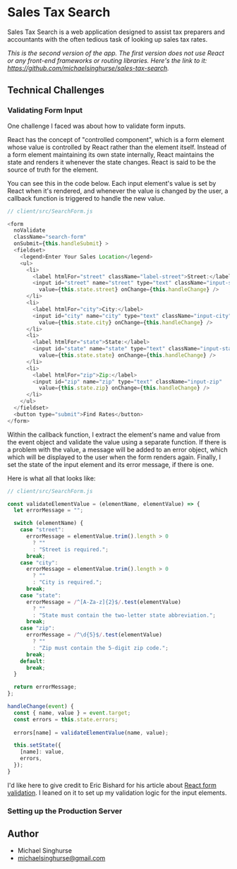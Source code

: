 # Sales Tax Search

Sales Tax Search is a web application designed to assist tax preparers and
accountants with the often tedious task of looking up sales tax rates.

*This is the second version of the app. The first version does not use React or
any front-end frameworks or routing libraries. Here's the link to it: 
https://github.com/michaelsinghurse/sales-tax-search.*

## Technical Challenges
### Validating Form Input
One challenge I faced was about how to validate form inputs. 

React has the concept of "controlled component", which is a form element
whose value is controlled by React rather than the element itself. Instead of
a form element maintaining its own state internally, React maintains the state 
and renders it whenever the state changes. React is said to be the source of 
truth for the element.

You can see this in the code below. Each input element's value is set
by React when it's rendered, and whenever the value is changed by the user, a 
callback function is triggered to handle the new value.

```javascript
// client/src/SearchForm.js

<form 
  noValidate
  className="search-form" 
  onSubmit={this.handleSubmit} >
  <fieldset>
    <legend>Enter Your Sales Location</legend>
    <ul> 
      <li>
        <label htmlFor="street" className="label-street">Street:</label>
        <input id="street" name="street" type="text" className="input-street" 
          value={this.state.street} onChange={this.handleChange} />
      </li>
      <li>
        <label htmlFor="city">City:</label>
        <input id="city" name="city" type="text" className="input-city" 
          value={this.state.city} onChange={this.handleChange} />
      </li>
      <li>
        <label htmlFor="state">State:</label>
        <input id="state" name="state" type="text" className="input-state"
          value={this.state.state} onChange={this.handleChange} />
      </li>
      <li>
        <label htmlFor="zip">Zip:</label>
        <input id="zip" name="zip" type="text" className="input-zip" 
          value={this.state.zip} onChange={this.handleChange} />
      </li>
    </ul> 
  </fieldset>
  <button type="submit">Find Rates</button>
</form>
```

Within the callback function, I extract the element's name and value 
from the event object and validate the value using a separate function. If
there is a problem with the value, a message will be added to an error object,
which which will be displayed to the user when the form renders again. 
Finally, I set the state of the input element and its error message, if there
is one.

Here is what all that looks like:

```javascript
// client/src/SearchForm.js

const validateElementValue = (elementName, elementValue) => {
  let errorMessage = "";

  switch (elementName) {
    case "street":
      errorMessage = elementValue.trim().length > 0
        ? ""
        : "Street is required.";
      break;
    case "city":
      errorMessage = elementValue.trim().length > 0 
        ? ""
        : "City is required.";
      break;
    case "state":
      errorMessage = /^[A-Za-z]{2}$/.test(elementValue)
        ? ""
        : "State must contain the two-letter state abbreviation.";
      break;
    case "zip":
      errorMessage = /^\d{5}$/.test(elementValue)
        ? ""
        : "Zip must contain the 5-digit zip code.";
      break;
    default:
      break;
  }

  return errorMessage;
};

handleChange(event) {
  const { name, value } = event.target;
  const errors = this.state.errors;
  
  errors[name] = validateElementValue(name, value);

  this.setState({
    [name]: value,
    errors,
  });
}
```

I'd like here to give credit to Eric Bishard for his article about [React form
validation](https://www.telerik.com/blogs/up-and-running-with-react-form-validation). 
I leaned on it to set up my validation logic for the input elements. 

### Setting up the Production Server


## Author
* Michael Singhurse
* michaelsinghurse@gmail.com
